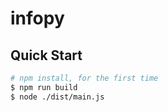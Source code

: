 # infopy

## Quick Start
```bash
# npm install, for the first time
$ npm run build
$ node ./dist/main.js
```